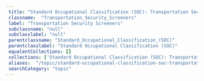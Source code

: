 ```yaml
--- 
 title: "Standard Occupational Classification (SOC): Transportation Security Screeners" 
 classname:  "Transportation_Security_Screeners" 
 label: "Transportation Security Screeners" 
 subclassname: "null" 
 subclasslabel: "null" 
 parentclassname: "Standard_Occupational_Classification_(SOC)" 
 parentclasslabel: "Standard Occupational Classification (SOC)" 
 equalentCollections: [] 
 collections: ['Standard Occupational Classification (SOC): Transportation Security Screeners']
 aliases:  "/topic/standard-occupational-classification-soc-transportation-security-screeners"  
 searchCategory: "topic" 
---
```

